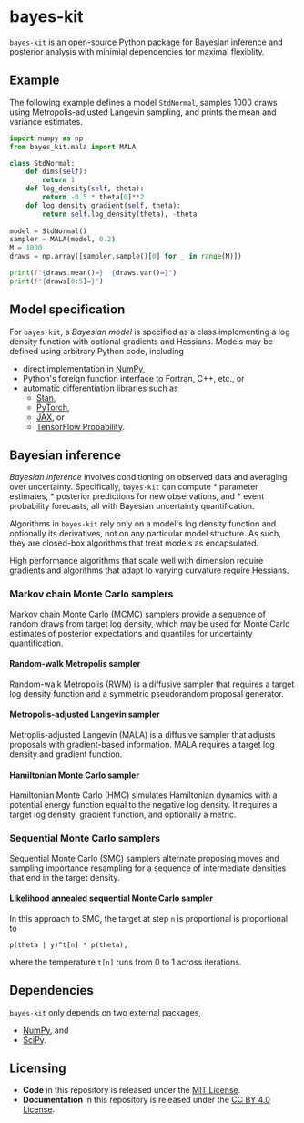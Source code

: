 # bayes-kit

`bayes-kit` is an open-source Python package for Bayesian inference
and posterior analysis with minimial dependencies for maximal
flexiblity.

## Example

The following example defines a model `StdNormal`, samples 1000 draws
using Metropolis-adjusted Langevin sampling, and prints the mean and
variance estimates.

```python
import numpy as np
from bayes_kit.mala import MALA

class StdNormal:
	def dims(self):
		return 1
	def log_density(self, theta):
		return -0.5 * theta[0]**2
	def log_density_gradient(self, theta):
		return self.log_density(theta), -theta
	
model = StdNormal()
sampler = MALA(model, 0.2)
M = 1000
draws = np.array([sampler.sample()[0] for _ in range(M)])

print(f"{draws.mean()=}  {draws.var()=}")
print(f"{draws[0:5]=}")
```

## Model specification

For `bayes-kit`, a *Bayesian model* is specified as a class
implementing a log density function with optional gradients and
Hessians.  Models may be defined using arbitrary Python code,
including 

* direct implementation in [NumPy](https://numpy.org),
* Python's foreign function interface to Fortran, C++, etc., or
* automatic differentiation libraries such as
    * [Stan](https://github.com/roualdes/bridgestan),
    * [PyTorch](https://pytorch.org),
	* [JAX](https://github.com/google/jax), or
    * [TensorFlow Probability](https://www.tensorflow.org/probability).

## Bayesian inference

*Bayesian inference* involves conditioning on observed data and
averaging over uncertainty.  Specifically, `bayes-kit` can compute
    * parameter estimates,
    * posterior predictions for new observations, and
    * event probability forecasts,
all with Bayesian uncertainty quantification.

Algorithms in `bayes-kit` rely only on a model's log density function
and optionally its derivatives, not on any particular model structure.
As such, they are closed-box algorithms that treat models as
encapsulated.

High performance algorithms that scale well with dimension require
gradients and algorithms that adapt to varying curvature require
Hessians. 

### Markov chain Monte Carlo samplers

Markov chain Monte Carlo (MCMC) samplers provide a sequence of random
draws from target log density, which may be used for Monte Carlo
estimates of posterior expectations and quantiles for uncertainty
quantification.

#### Random-walk Metropolis sampler

Random-walk Metropolis (RWM) is a diffusive sampler that requires a
target log density function and a symmetric pseudorandom proposal
generator.

#### Metropolis-adjusted Langevin sampler

Metroplis-adjusted Langevin (MALA) is a diffusive sampler that adjusts
proposals with gradient-based information.  MALA requires a target log
density and gradient function.

#### Hamiltonian Monte Carlo sampler

Hamiltonian Monte Carlo (HMC) simulates Hamiltonian dynamics with a
potential energy function equal to the negative log density. It
requires a target log density, gradient function, and optionally a
metric.

### Sequential Monte Carlo samplers

Sequential Monte Carlo (SMC) samplers alternate proposing moves and
sampling importance resampling for a sequence of intermediate
densities that end in the target density.

#### Likelihood annealed sequential Monte Carlo sampler

In this approach to SMC, the target at step `n` is proportional is
proportional to

```
p(theta | y)^t[n] * p(theta),
```

where the temperature `t[n]` runs from 0 to 1 across iterations.


## Dependencies

`bayes-kit` only depends on two external packages,

* [NumPy](https://numpy.org), and
* [SciPy](https://scipy.org).

## Licensing

* **Code** in this repository is released under the [MIT License](LICENSE-CODE).
* **Documentation** in this repository is released under the [CC BY 4.0 License](LICENSE-DOC).
